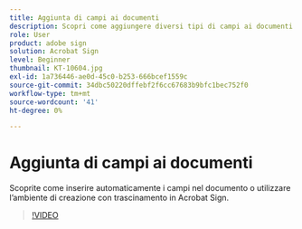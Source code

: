```yaml
---
title: Aggiunta di campi ai documenti
description: Scopri come aggiungere diversi tipi di campi ai documenti
role: User
product: adobe sign
solution: Acrobat Sign
level: Beginner
thumbnail: KT-10604.jpg
exl-id: 1a736446-ae0d-45c0-b253-666bcef1559c
source-git-commit: 34dbc50220dffebf2f6cc67683b9bfc1bec752f0
workflow-type: tm+mt
source-wordcount: '41'
ht-degree: 0%

---
```


# Aggiunta di campi ai documenti

Scoprite come inserire automaticamente i campi nel documento o utilizzare l’ambiente di creazione con trascinamento in Acrobat Sign.

>[!VIDEO](https://video.tv.adobe.com/v/346620?hidetitle=true)
